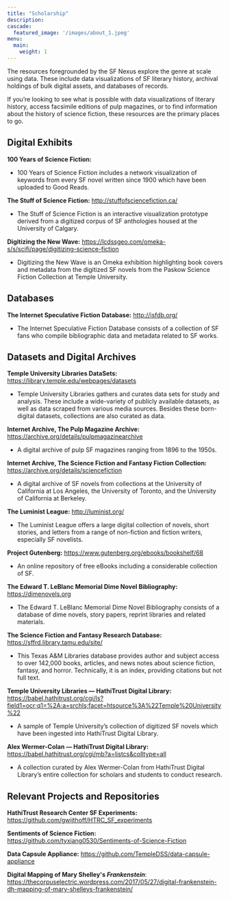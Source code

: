 ```yaml
---
title: "Scholarship"
description: 
cascade:
  featured_image: '/images/about_1.jpeg'
menu:
  main:
    weight: 1
---
```

The resources foregrounded by the SF Nexus explore the genre at scale using data. These include data visualizations of SF literary history, archival holdings of bulk digital assets, and databases of records.  

If you’re looking to see what is possible with data visualizations of literary history, access facsimile editions of pulp magazines, or to find information about the history of science fiction, these resources are the primary places to go.

## Digital Exhibits
**100 Years of Science Fiction:** 
- 100 Years of Science Fiction includes a network visualization of keywords from every SF novel written since 1900 which have been uploaded to Good Reads. 

**The Stuff of Science Fiction:** http://stuffofsciencefiction.ca/
- The Stuff of Science Fiction is an interactive visualization prototype derived from a digitized corpus of SF anthologies housed at the University of Calgary.

**Digitizing the New Wave:** https://lcdssgeo.com/omeka-s/s/scifi/page/digitizing-science-fiction 
- Digitizing the New Wave is an Omeka exhibition highlighting book covers and metadata from the digitized SF novels from the Paskow Science Fiction Collection at Temple University.  

## Databases
**The Internet Speculative Fiction Database:** http://isfdb.org/ 
- The Internet Speculative Fiction Database consists of a collection of SF fans who compile bibliographic data and metadata related to SF works. 

## Datasets and Digital Archives
**Temple University Libraries DataSets:** https://library.temple.edu/webpages/datasets
- Temple University Libraries gathers and curates data sets for study and analysis. These include a wide-variety of publicly available datasets, as well as data scraped from various media sources. Besides these born-digital datasets, collections are also curated as data.

**Internet Archive, The Pulp Magazine Archive:** https://archive.org/details/pulpmagazinearchive
- A digital archive of pulp SF magazines ranging from 1896 to the 1950s. 

**Internet Archive, The Science Fiction and Fantasy Fiction Collection:** https://archive.org/details/sciencefiction 
- A digital archive of SF novels from collections at the University of California at Los Angeles, the University of Toronto, and the University of California at Berkeley. 

**The Luminist League:** http://luminist.org/ 
- The Luminist League offers a large digital collection of novels, short stories, and letters from a range of non-fiction and fiction writers, especially SF novelists. 

**Project Gutenberg:** https://www.gutenberg.org/ebooks/bookshelf/68
- An online repository of free eBooks including a considerable collection of SF. 

**The Edward T. LeBlanc Memorial Dime Novel Bibliography:** https://dimenovels.org 
- The Edward T. LeBlanc Memorial Dime Novel Bibliography consists of a database of dime novels, story papers, reprint libraries and related materials. 

**The Science Fiction and Fantasy Research Database:** https://sffrd.library.tamu.edu/site/
- This Texas A&M Libraries database provides author and subject access to over 142,000 books, articles, and news notes about science fiction, fantasy, and horror.  Technically, it is an index, providing citations but not full text.

**Temple University Libraries — HathiTrust Digital Library:** https://babel.hathitrust.org/cgi/ls?field1=ocr;q1=%2A;a=srchls;facet=htsource%3A%22Temple%20University%22 
- A sample of Temple University’s collection of digitized SF novels which have been ingested into HathiTrust Digital Library. 

**Alex Wermer-Colan — HathiTrust Digital Library:** https://babel.hathitrust.org/cgi/mb?a=listcs&colltype=all
- A collection curated by Alex Wermer-Colan from HathiTrust Digital Library’s  entire collection for scholars and students to conduct research. 

## Relevant Projects and Repositories
**HathiTrust Research Center SF Experiments:** https://github.com/gwijthoff/HTRC_SF_experiments

**Sentiments of Science Fiction:** https://github.com/tyxiang0530/Sentiments-of-Science-Fiction

**Data Capsule Appliance:** https://github.com/TempleDSS/data-capsule-appliance

**Digital Mapping of Mary Shelley's *Frankenstein***: https://thecorpuselectric.wordpress.com/2017/05/27/digital-frankenstein-dh-mapping-of-mary-shelleys-frankenstein/







